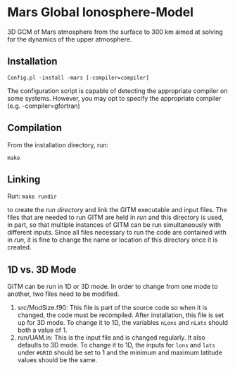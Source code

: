 Mars Global Ionosphere-Model
============================

3D GCM of Mars atmosphere from the surface to 300 km aimed
at solving for the dynamics of the upper atmosphere.

Installation
------------
`Config.pl -install -mars [-compiler=compiler]`

The configuration script is capable of detecting the appropriate
compiler on some systems. However, you may opt to specify the
appropriate compiler (e.g. -compiler=gfortran)

Compilation
-----------
From the installation directory, run:

`make`

Linking
-------
Run:
`make rundir`

to create the *run directory* and link the GITM executable and input files. The files that are needed to run GITM are held in *run* and
this directory is used, in part, so that multiple instances of GITM can be run
simultaneously with different inputs. Since all files necessary to
run the code are contained with in *run*, it is fine to change the
name or location of this directory once it is created.

1D vs. 3D Mode
--------------
GITM can be run in 1D or 3D mode. In order to change from one mode to another, two files need to be modified.

1. src/ModSize.f90: This file is part of the source code so when it is changed, the code must be recompiled. After installation, this
file is set up for 3D mode. To change it to 1D, the variables `nLons` and `nLats` should both a value of 1.
2. run/UAM.in: This is the input file and is changed regularly. It
also defaults to 3D mode. To change it to 1D, the inputs for
`lons` and `lats` under `#GRID` should be set to 1 and the minimum and maximum latitude values should be the same.
